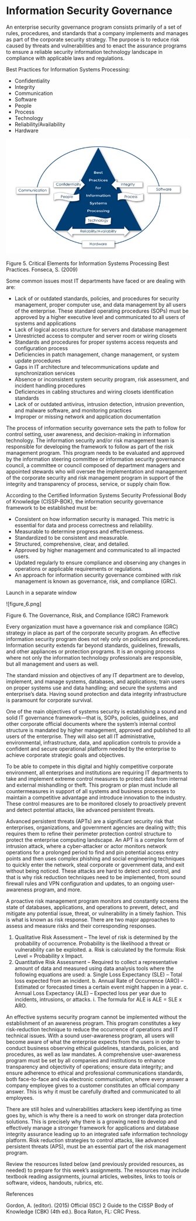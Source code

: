 # Information Security Governance

An enterprise security governance program consists primarily of a set of rules, procedures, and standards that a company implements and manages as part of the corporate security strategy. The purpose is to reduce risk caused by threats and vulnerabilities and to enact the assurance programs to ensure a reliable security information technology landscape in compliance with applicable laws and regulations.

Best Practices for Information Systems Processing:
- Confidentiality
- Integrity
- Communication
- Software
- People
- Process
- Technology
- Reliability/Availability
- Hardware

![figure_5.png](figure_5.png)

Figure 5. Critical Elements for Information Systems Processing Best Practices. Fonseca, S. (2009)

Some common issues most IT departments have faced or are dealing with are:

- Lack of or outdated standards, policies, and procedures for security management, proper computer use, and data management by all users of the enterprise. These standard operating procedures (SOPs) must be approved by a higher executive level and communicated to all users of systems and applications
- Lack of logical access structure for servers and database management
- Unrestricted access to computer and server room or wiring closets
- Standards and procedures for proper systems access requests and configuration process
- Deficiencies in patch management, change management, or system update procedures
- Gaps in IT architecture and telecommunications update and synchronization services
- Absence or inconsistent system security program, risk assessment, and incident handling procedures
- Deficiencies in cabling structures and wiring closets identification standards
- Lack of or outdated antivirus, intrusion detection, intrusion prevention, and malware software, and monitoring practices
- Improper or missing network and application documentation
 

The process of information security governance sets the path to follow for control setting, user awareness, and decision-making in information technology. The information security and/or risk management team is responsible for developing the framework to follow as part of the risk management program. This program needs to be evaluated and approved by the information steering committee or information security governance council, a committee or council composed of department managers and appointed stewards who will oversee the implementation and management of the corporate security and risk management program in support of the integrity and transparency of process, service, or supply chain flow.

According to the Certified Information Systems Security Professional Body of Knowledge (CISSP-BOK), the information security governance framework to be established must be:

- Consistent on how information security is managed. This metric is essential for data and process correctness and reliability.
- Measurable to determine progress and effectiveness.
- Standardized to be consistent and measurable.
- Structured, comprehensive, clear, and detailed.
- Approved by higher management and communicated to all impacted users.
- Updated regularly to ensure compliance and observing any changes in operations or applicable requirements or regulations.
- An approach for information security governance combined with risk management is known as governance, risk, and compliance (GRC).

 Launch in a separate window

![figure_6.png]

Figure 6. The Governance, Risk, and Compliance (GRC) Framework

Every organization must have a governance risk and compliance (GRC) strategy in place as part of the corporate security program. An effective information security program does not rely only on policies and procedures. Information security extends far beyond standards, guidelines, firewalls, and other appliances or protection programs. It is an ongoing process where not only the information technology professionals are responsible, but all management and users as well.

The standard mission and objectives of any IT department are to develop, implement, and manage systems, databases, and applications; train users on proper systems use and data handling; and secure the systems and enterprise’s data. Having sound protection and data integrity infrastructure is paramount for corporate survival.

One of the main objectives of systems security is establishing a sound and solid IT governance framework—that is, SOPs, policies, guidelines, and other corporate official documents where the system’s internal control structure is mandated by higher management, approved and published to all users of the enterprise. They will also set all IT administrative, environmental, infrastructure, data, and application controls to provide a confident and secure operational platform needed by the enterprise to achieve corporate strategic goals and objectives.

To be able to compete in this digital and highly competitive corporate environment, all enterprises and institutions are requiring IT departments to take and implement extreme control measures to protect data from internal and external mishandling or theft. This program or plan must include all countermeasures in support of all systems and business processes to maintain a competitive advantage and introduce innovation to the industry. These control measures are to be monitored closely to proactively prevent and detect potential attacks, like advanced persistent threats.

Advanced persistent threats (APTs) are a significant security risk that enterprises, organizations, and government agencies are dealing with; this requires them to refine their perimeter protection control structure to protect the enterprise computing landscape. An APT is a complex form of intrusion attack, where a cyber-attacker or actor monitors network operations for a prolonged period to find and pin potential access entry points and then uses complex phishing and social engineering techniques to quickly enter the network, steal corporate or government data, and exit without being noticed. These attacks are hard to detect and control, and that is why risk reduction techniques need to be implemented, from sound firewall rules and VPN configuration and updates, to an ongoing user-awareness program, and more.

A proactive risk management program monitors and constantly screens the state of databases, applications, and operations to prevent, detect, and mitigate any potential issue, threat, or vulnerability in a timely fashion. This is what is known as risk response. There are two major approaches to assess and measure risks and their corresponding responses.

1. Qualitative Risk Assessment – The level of risk is determined by the probability of occurrence. Probability is the likelihood a threat or vulnerability can be exploited.
  a. Risk is calculated by the formula: Risk Level = Probability x Impact.
2. Quantitative Risk Assessment – Required to collect a representative amount of data and measured using data analysis tools where the following equations are used:
  a. Single Loss Expectancy (SLE) – Total loss expected from an incident.
  b. Annual Rate of Occurrence (ARO) – Estimated or forecasted times a certain event might happen in a year.
  c. Annual Loss Expectancy (ALE) – Expected loss per year due to incidents, intrusions, or attacks.
    i. The formula for ALE is ALE = SLE x ARO.

An effective systems security program cannot be implemented without the establishment of an awareness program. This program constitutes a key risk-reduction technique to reduce the occurrence of operations and IT technical issues. With a sound user-awareness program, all users will become aware of what the enterprise expects from the users in order to conduct business observing ethical guidelines, standards, policies, and procedures, as well as law mandates. A comprehensive user-awareness program must be set by all companies and institutions to enhance transparency and objectivity of operations; ensure data integrity; and ensure adherence to ethical and professional communications standards, both face-to-face and via electronic communication, where every answer a company employee gives to a customer constitutes an official company answer. This is why it must be carefully drafted and communicated to all employees.

There are still holes and vulnerabilities attackers keep identifying as time goes by, which is why there is a need to work on stronger data protection solutions. This is precisely why there is a growing need to develop and effectively manage a stronger framework for applications and database integrity assurance leading up to an integrated safe information technology platform. Risk reduction strategies to control attacks, like advanced persistent threats (APS), must be an essential part of the risk management program.

Review the resources listed below (and previously provided resources, as needed) to prepare for this week’s assignments. The resources may include textbook reading assignments, journal articles, websites, links to tools or software, videos, handouts, rubrics, etc.

References

Gordon, A. (editor). (2015) Official (ISC) 2 Guide to the CISSP Body of Knowledge (CBK) (4th ed.). Boca Raton, FL: CRC Press.